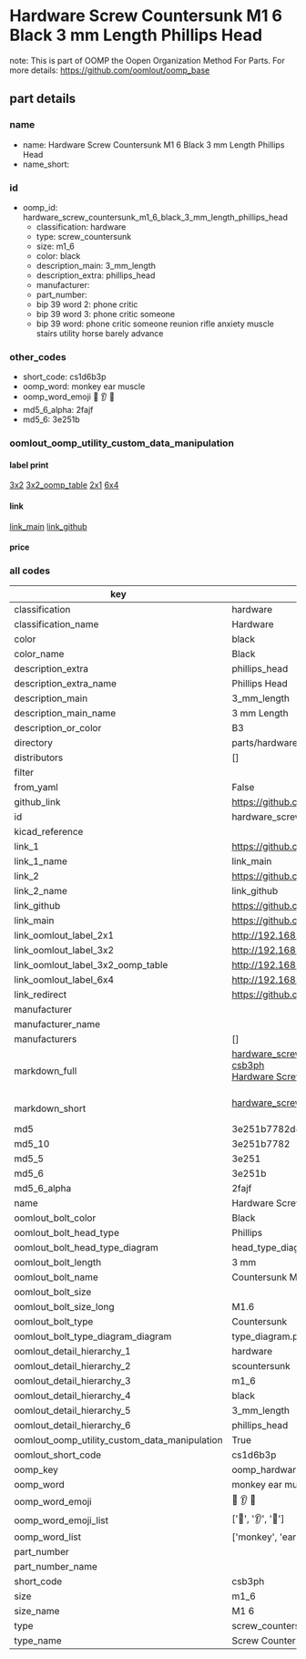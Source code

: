 # Hardware Screw Countersunk M1 6 Black 3 mm Length Phillips Head  

note: This is part of OOMP the Oopen Organization Method For Parts. For more details: https://github.com/oomlout/oomp_base

##  part details
  







### name
* name: Hardware Screw Countersunk M1 6 Black 3 mm Length Phillips Head
* name_short: 
### id
* oomp_id: hardware_screw_countersunk_m1_6_black_3_mm_length_phillips_head
  * classification: hardware
  * type: screw_countersunk
  * size: m1_6
  * color: black
  * description_main: 3_mm_length
  * description_extra: phillips_head
  * manufacturer: 
  * part_number: 
  * bip 39 word 2: phone critic
  * bip 39 word 3: phone critic someone
  * bip 39 word: phone critic someone reunion rifle anxiety muscle stairs utility horse barely advance

### other_codes
* short_code: cs1d6b3p
* oomp_word: monkey ear muscle
* oomp_word_emoji :monkey: :ear: :muscle:
* md5_6_alpha: 2fajf
* md5_6: 3e251b






### oomlout_oomp_utility_custom_data_manipulation
#### label print
[3x2](http://192.168.1.245:1112/?label=oomp%202fajf)
[3x2_oomp_table](http://192.168.1.108:1112/?label=oomp%202fajf)
[2x1](http://192.168.1.242:1112/?label=oomp%202fajf)
[6x4](http://192.168.1.55:1112/?label=oomp%202fajf)    

#### link

[link_main](https://github.com/oomlout/oomlout_oomp_version_1_messy/tree/main/parts/hardware_screw_countersunk_m1_6_black_3_mm_length_phillips_head) [link_github](https://github.com/oomlout/oomlout_oomp_version_1_messy/tree/main/parts/hardware_screw_countersunk_m1_6_black_3_mm_length_phillips_head)                             

#### price







### all codes 
| key | value |  
| --- | --- |  
| classification | hardware |  
| classification_name | Hardware |  
| color | black |  
| color_name | Black |  
| description_extra | phillips_head |  
| description_extra_name | Phillips Head |  
| description_main | 3_mm_length |  
| description_main_name | 3 mm Length |  
| description_or_color | B3 |  
| directory | parts/hardware_screw_countersunk_m1_6_black_3_mm_length_phillips_head |  
| distributors | [] |  
| filter |  |  
| from_yaml | False |  
| github_link | https://github.com/oomlout/oomlout_oomp_part_src/tree/main/parts/hardware_screw_countersunk_m1_6_black_3_mm_length_phillips_head |  
| id | hardware_screw_countersunk_m1_6_black_3_mm_length_phillips_head |  
| kicad_reference |  |  
| link_1 | https://github.com/oomlout/oomlout_oomp_version_1_messy/tree/main/parts/hardware_screw_countersunk_m1_6_black_3_mm_length_phillips_head |  
| link_1_name | link_main |  
| link_2 | https://github.com/oomlout/oomlout_oomp_version_1_messy/tree/main/parts/hardware_screw_countersunk_m1_6_black_3_mm_length_phillips_head |  
| link_2_name | link_github |  
| link_github | https://github.com/oomlout/oomlout_oomp_version_1_messy/tree/main/parts/hardware_screw_countersunk_m1_6_black_3_mm_length_phillips_head |  
| link_main | https://github.com/oomlout/oomlout_oomp_version_1_messy/tree/main/parts/hardware_screw_countersunk_m1_6_black_3_mm_length_phillips_head |  
| link_oomlout_label_2x1 | http://192.168.1.242:1112/?label=oomp%202fajf |  
| link_oomlout_label_3x2 | http://192.168.1.245:1112/?label=oomp%202fajf |  
| link_oomlout_label_3x2_oomp_table | http://192.168.1.108:1112/?label=oomp%202fajf |  
| link_oomlout_label_6x4 | http://192.168.1.55:1112/?label=oomp%202fajf |  
| link_redirect | https://github.com/oomlout/oomlout_oomp_version_1_messy/tree/main/parts/hardware_screw_countersunk_m1_6_black_3_mm_length_phillips_head |  
| manufacturer |  |  
| manufacturer_name |  |  
| manufacturers | [] |  
| markdown_full | [hardware_screw_countersunk_m1_6_black_3_mm_length_phillips_head](none)<br>[csb3ph](none)<br>[Hardware Screw Countersunk M1 6 Black 3 Mm Length Phillips Head](none)<br><br> |  
| markdown_short | [hardware_screw_countersunk_m1_6_black_3_mm_length_phillips_head](none)<br><br> |  
| md5 | 3e251b7782d45230285cdb859e0cf51c |  
| md5_10 | 3e251b7782 |  
| md5_5 | 3e251 |  
| md5_6 | 3e251b |  
| md5_6_alpha | 2fajf |  
| name | Hardware Screw Countersunk M1 6 Black 3 mm Length Phillips Head |  
| oomlout_bolt_color | Black |  
| oomlout_bolt_head_type | Phillips |  
| oomlout_bolt_head_type_diagram | head_type_diagram.png |  
| oomlout_bolt_length | 3 mm |  
| oomlout_bolt_name | Countersunk M1_6X3 mm Black (Phillips) |  
| oomlout_bolt_size |  |  
| oomlout_bolt_size_long | M1.6 |  
| oomlout_bolt_type | Countersunk |  
| oomlout_bolt_type_diagram_diagram | type_diagram.png |  
| oomlout_detail_hierarchy_1 | hardware |  
| oomlout_detail_hierarchy_2 | scountersunk |  
| oomlout_detail_hierarchy_3 | m1_6 |  
| oomlout_detail_hierarchy_4 | black |  
| oomlout_detail_hierarchy_5 | 3_mm_length |  
| oomlout_detail_hierarchy_6 | phillips_head |  
| oomlout_oomp_utility_custom_data_manipulation | True |  
| oomlout_short_code | cs1d6b3p |  
| oomp_key | oomp_hardware_screw_countersunk_m1_6_black_3_mm_length_phillips_head |  
| oomp_word | monkey ear muscle |  
| oomp_word_emoji | :monkey: :ear: :muscle: |  
| oomp_word_emoji_list | [':monkey:', ':ear:', ':muscle:'] |  
| oomp_word_list | ['monkey', 'ear', 'muscle'] |  
| part_number |  |  
| part_number_name |  |  
| short_code | csb3ph |  
| size | m1_6 |  
| size_name | M1 6 |  
| type | screw_countersunk |  
| type_name | Screw Countersunk |  
